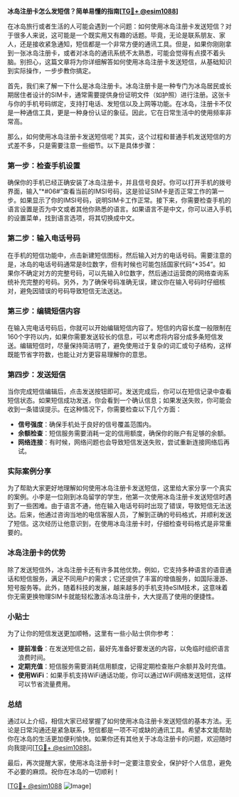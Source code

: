 **冰岛注册卡怎么发短信？简单易懂的指南[[TG💪+ @esim1088](https://t.me/s/esim1088)]**

在冰岛旅行或者生活的人可能会遇到一个问题：如何使用冰岛注册卡发送短信？对于很多人来说，这可能是一个既实用又有趣的话题。毕竟，无论是联系朋友、家人，还是接收紧急通知，短信都是一个非常方便的通讯工具。但是，如果你刚刚拿到一张冰岛注册卡，或者对冰岛的通讯系统不太熟悉，可能会觉得有点摸不着头脑。别担心，这篇文章将为你详细解答如何使用冰岛注册卡发送短信，从基础知识到实际操作，一步步教你搞定。

首先，我们来了解一下什么是冰岛注册卡。冰岛注册卡是一种专门为冰岛居民或长期居住者设计的SIM卡，通常需要提供身份证明文件（如护照）进行注册。这张卡与你的手机号码绑定，支持打电话、发短信以及上网等功能。在冰岛，注册卡不仅是一种通信工具，更是一种身份认证的象征。因此，它在日常生活中的使用频率非常高。

那么，如何使用冰岛注册卡发送短信呢？其实，这个过程和普通手机发送短信的方式差不多，只是需要注意一些细节。以下是具体步骤：

### 第一步：检查手机设置

确保你的手机已经正确安装了冰岛注册卡，并且信号良好。你可以打开手机的拨号界面，输入“*#06#”查看当前的IMSI号码，这是验证SIM卡是否正常工作的第一步。如果显示了你的IMSI号码，说明SIM卡工作正常。接下来，你需要检查手机的语言设置是否为中文或者其他你熟悉的语言。如果语言不是中文，你可以进入手机的设置菜单，找到语言选项，将其切换成中文。

### 第二步：输入电话号码

在手机的短信功能中，点击新建短信图标，然后输入对方的电话号码。需要注意的是，冰岛的电话号码通常是8位数字，但有时候也可能包括国家代码“+354”。如果你不确定对方的完整号码，可以先输入8位数字，然后通过运营商的网络查询系统补充完整的号码。另外，为了确保号码准确无误，建议你在输入号码时仔细核对，避免因错误的号码导致短信无法送达。

### 第三步：编辑短信内容

在输入完电话号码后，你就可以开始编辑短信内容了。短信的内容长度一般限制在160个字符以内，如果你需要发送较长的信息，可以考虑将内容分成多条短信发送。编辑短信时，尽量保持简洁明了，避免使用过于复杂的词汇或句子结构，这样既能节省字符数，也能让对方更容易理解你的意思。

### 第四步：发送短信

当你完成短信编辑后，点击发送按钮即可。发送完成后，你可以在短信记录中查看短信状态。如果短信成功发送，你会看到一个确认信息；如果发送失败，你可能会收到一条错误提示。在这种情况下，你需要检查以下几个方面：

- **信号强度**：确保手机处于良好的信号覆盖范围内。
- **余额检查**：短信服务需要消耗一定的信用额度，确保你的账户有足够的余额。
- **网络连接**：有时候，网络问题也会导致短信发送失败，尝试重新连接网络后再试。

### 实际案例分享

为了帮助大家更好地理解如何使用冰岛注册卡发送短信，这里给大家分享一个真实的案例。小李是一位刚到冰岛留学的学生，他第一次使用冰岛注册卡发送短信时遇到了一些困难。由于语言不通，他在输入电话号码时出现了错误，导致短信无法送达。后来，他通过咨询当地的电信客服人员，了解到正确的号码格式，并顺利发送了短信。这次经历让他意识到，在使用冰岛注册卡时，仔细检查号码格式是非常重要的。

### 冰岛注册卡的优势

除了发送短信外，冰岛注册卡还有许多其他优势。例如，它支持多种语言的语音通话和短信服务，满足不同用户的需求；它还提供了丰富的增值服务，如国际漫游、短号服务等。此外，随着科技的发展，越来越多的手机支持eSIM技术，这意味着你无需更换物理SIM卡就能轻松激活冰岛注册卡，大大提高了使用的便捷性。

### 小贴士

为了让你的短信发送更加顺畅，这里有一些小贴士供你参考：

- **提前准备**：在发送短信之前，最好先准备好要发送的内容，以免临时组织语言浪费时间。
- **定期充值**：短信服务需要消耗信用额度，记得定期检查账户余额并及时充值。
- **使用WiFi**：如果手机支持WiFi通话功能，你可以通过WiFi网络发送短信，这样可以节省流量费用。

### 总结

通过以上介绍，相信大家已经掌握了如何使用冰岛注册卡发送短信的基本方法。无论是日常沟通还是紧急联系，短信都是一项不可或缺的通讯工具。希望本文能帮助你在冰岛的生活更加便利愉快。如果你还有其他关于冰岛注册卡的问题，欢迎随时向我提问[[TG💪+ @esim1088](https://t.me/s/esim1088)]。

最后，再次提醒大家，使用冰岛注册卡时一定要注意安全，保护好个人信息，避免不必要的麻烦。祝你在冰岛的一切顺利！

[[TG💪+ @esim1088](https://t.me/s/esim1088) ![Image](https://i.postimg.cc/4NQfJmqS/Snipaste-2025-05-13-00-14-12.png)]